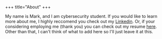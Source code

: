 +++
title="About"
+++

My name is Mark, and I am cybersecurity student.  If you would like to learn more about me, I highly reccomend you check out my <a href="https://www.linkedin.com/in/mark-wilkinson-6398a7312/">Linkedin</a>.  Or, if your considering employing me (thank you) you can check out my resume <a href="/03022025resume.pdf">here</a>. Other than that, I can't think of what to add here so I'll just leave it at this.